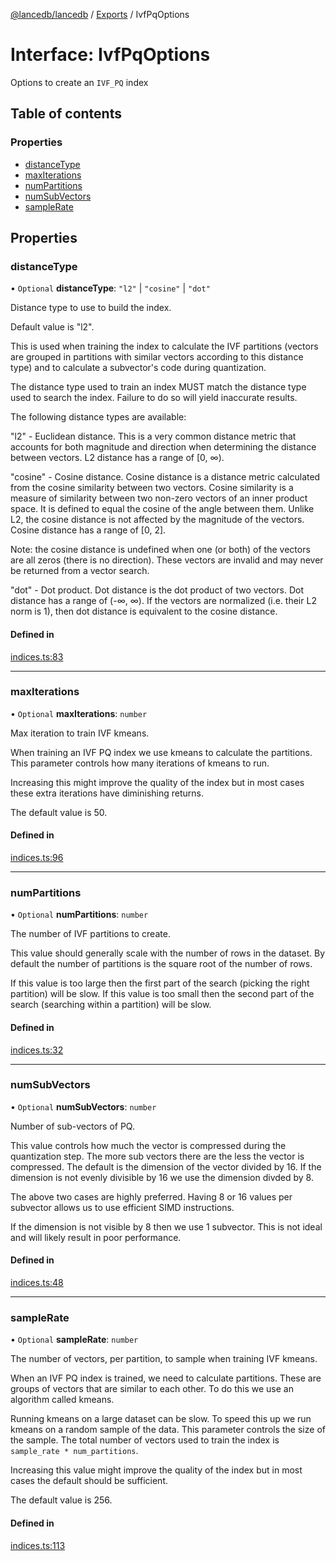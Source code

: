 [@lancedb/lancedb](../README.md) / [Exports](../modules.md) / IvfPqOptions

# Interface: IvfPqOptions

Options to create an `IVF_PQ` index

## Table of contents

### Properties

- [distanceType](IvfPqOptions.md#distancetype)
- [maxIterations](IvfPqOptions.md#maxiterations)
- [numPartitions](IvfPqOptions.md#numpartitions)
- [numSubVectors](IvfPqOptions.md#numsubvectors)
- [sampleRate](IvfPqOptions.md#samplerate)

## Properties

### distanceType

• `Optional` **distanceType**: ``"l2"`` \| ``"cosine"`` \| ``"dot"``

Distance type to use to build the index.

Default value is "l2".

This is used when training the index to calculate the IVF partitions
(vectors are grouped in partitions with similar vectors according to this
distance type) and to calculate a subvector's code during quantization.

The distance type used to train an index MUST match the distance type used
to search the index.  Failure to do so will yield inaccurate results.

The following distance types are available:

"l2" - Euclidean distance. This is a very common distance metric that
accounts for both magnitude and direction when determining the distance
between vectors. L2 distance has a range of [0, ∞).

"cosine" - Cosine distance.  Cosine distance is a distance metric
calculated from the cosine similarity between two vectors. Cosine
similarity is a measure of similarity between two non-zero vectors of an
inner product space. It is defined to equal the cosine of the angle
between them.  Unlike L2, the cosine distance is not affected by the
magnitude of the vectors.  Cosine distance has a range of [0, 2].

Note: the cosine distance is undefined when one (or both) of the vectors
are all zeros (there is no direction).  These vectors are invalid and may
never be returned from a vector search.

"dot" - Dot product. Dot distance is the dot product of two vectors. Dot
distance has a range of (-∞, ∞). If the vectors are normalized (i.e. their
L2 norm is 1), then dot distance is equivalent to the cosine distance.

#### Defined in

[indices.ts:83](https://github.com/lancedb/lancedb/blob/9d178c7/nodejs/lancedb/indices.ts#L83)

___

### maxIterations

• `Optional` **maxIterations**: `number`

Max iteration to train IVF kmeans.

When training an IVF PQ index we use kmeans to calculate the partitions.  This parameter
controls how many iterations of kmeans to run.

Increasing this might improve the quality of the index but in most cases these extra
iterations have diminishing returns.

The default value is 50.

#### Defined in

[indices.ts:96](https://github.com/lancedb/lancedb/blob/9d178c7/nodejs/lancedb/indices.ts#L96)

___

### numPartitions

• `Optional` **numPartitions**: `number`

The number of IVF partitions to create.

This value should generally scale with the number of rows in the dataset.
By default the number of partitions is the square root of the number of
rows.

If this value is too large then the first part of the search (picking the
right partition) will be slow.  If this value is too small then the second
part of the search (searching within a partition) will be slow.

#### Defined in

[indices.ts:32](https://github.com/lancedb/lancedb/blob/9d178c7/nodejs/lancedb/indices.ts#L32)

___

### numSubVectors

• `Optional` **numSubVectors**: `number`

Number of sub-vectors of PQ.

This value controls how much the vector is compressed during the quantization step.
The more sub vectors there are the less the vector is compressed.  The default is
the dimension of the vector divided by 16.  If the dimension is not evenly divisible
by 16 we use the dimension divded by 8.

The above two cases are highly preferred.  Having 8 or 16 values per subvector allows
us to use efficient SIMD instructions.

If the dimension is not visible by 8 then we use 1 subvector.  This is not ideal and
will likely result in poor performance.

#### Defined in

[indices.ts:48](https://github.com/lancedb/lancedb/blob/9d178c7/nodejs/lancedb/indices.ts#L48)

___

### sampleRate

• `Optional` **sampleRate**: `number`

The number of vectors, per partition, to sample when training IVF kmeans.

When an IVF PQ index is trained, we need to calculate partitions.  These are groups
of vectors that are similar to each other.  To do this we use an algorithm called kmeans.

Running kmeans on a large dataset can be slow.  To speed this up we run kmeans on a
random sample of the data.  This parameter controls the size of the sample.  The total
number of vectors used to train the index is `sample_rate * num_partitions`.

Increasing this value might improve the quality of the index but in most cases the
default should be sufficient.

The default value is 256.

#### Defined in

[indices.ts:113](https://github.com/lancedb/lancedb/blob/9d178c7/nodejs/lancedb/indices.ts#L113)
